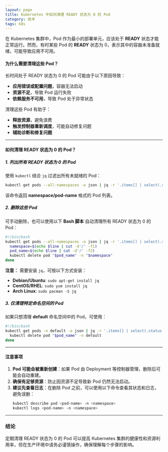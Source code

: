 ```yaml
---
layout: page
title: Kubernetes 中如何清理 READY 状态为 0 的 Pod
category: 技术
tags: k8s
---
```


在 Kubernetes 集群中，Pod 作为最小的部署单元，应该处于 **READY** 状态才能正常运行。然而，有时某些 Pod 的 **READY** 状态为 0，表示其中的容器未准备就绪，可能导致应用不可用。  

#### **为什么需要清理这些 Pod？**  
长时间处于 READY 状态为 0 的 Pod 可能由于以下原因导致：  

- **应用错误或配置问题**，容器无法启动  
- **资源不足**，导致 Pod 运行失败  
- **依赖服务不可用**，导致 Pod 处于异常状态  

清理这些 Pod 有助于：  

- **释放资源**，避免浪费  
- **触发控制器重新调度**，可能自动修复问题  
- **辅助诊断和修复问题**  

---

#### **如何清理 READY 状态为 0 的 Pod？**  

##### **1. 列出所有 READY 状态为 0 的 Pod**  
使用 `kubectl` 结合 `jq` 过滤出所有未就绪的 Pod：  

```bash
kubectl get pods --all-namespaces -o json | jq -r '.items[] | select(.status.containerStatuses[]?.ready == false) | "\(.metadata.namespace)/\(.metadata.name)"'
```
该命令返回 **namespace/pod-name** 格式的 Pod 列表。  

##### **2. 删除这些 Pod**  
可手动删除，也可以使用以下 **Bash 脚本** 自动清理所有 READY 状态为 0 的 Pod：  

```bash
#!/bin/bash
kubectl get pods --all-namespaces -o json | jq -r '.items[] | select(.status.containerStatuses[]?.ready == false) | "\(.metadata.namespace)/\(.metadata.name)"' | while IFS= read -r line; do
  namespace=$(echo $line | cut -d'/' -f1)
  pod_name=$(echo $line | cut -d'/' -f2)
  kubectl delete pod "$pod_name" -n "$namespace"
done
```
**注意：** 需要安装 `jq`，可按以下方式安装：  

- **Debian/Ubuntu**: `sudo apt-get install jq`  
- **CentOS/RHEL**: `sudo yum install jq`  
- **Arch Linux**: `sudo pacman -S jq`  

##### **3. 仅清理特定命名空间的 Pod**  
如果只想清理 **default** 命名空间中的 Pod，可使用：  

```bash
#!/bin/bash
kubectl get pods -n default -o json | jq -r '.items[] | select(.status.containerStatuses[]?.ready == false) | .metadata.name' | while IFS= read -r pod_name; do
  kubectl delete pod "$pod_name" -n default
done
```

---

#### **注意事项**
1. **Pod 可能会被重新创建**：如果 Pod 由 Deployment 等控制器管理，删除后可能会自动重建。  
2. **确保有足够资源**：防止因资源不足导致新 Pod 仍然无法启动。  
3. **建议先查看日志**：在删除 Pod 之前，可以使用以下命令查看其状态和日志，避免误删：  
   ```bash
   kubectl describe pod <pod-name> -n <namespace>
   kubectl logs <pod-name> -n <namespace>
   ```

---

### **结论**
定期清理 READY 状态为 0 的 Pod 可以提高 Kubernetes 集群的健康性和资源利用率，但在生产环境中请务必谨慎操作，确保理解每个步骤的影响。  
